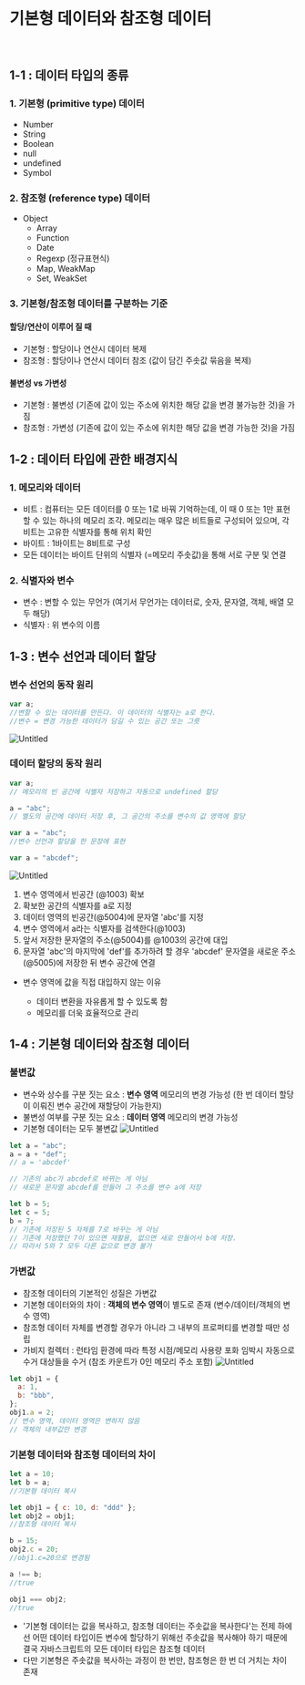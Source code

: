 # 기본형 데이터와 참조형 데이터

<br />

## 1-1 : 데이터 타입의 종류

### 1. 기본형 (primitive type) 데이터

- Number
- String
- Boolean
- null
- undefined
- Symbol

### 2. 참조형 (reference type) 데이터

- Object
  - Array
  - Function
  - Date
  - Regexp (정규표현식)
  - Map, WeakMap
  - Set, WeakSet

### 3. 기본형/참조형 데이터를 구분하는 기준

#### 할당/연산이 이루어 질 때

- 기본형 : 할당이나 연산시 데이터 복제
- 참조형 : 할당이나 연산시 데이터 참조 (값이 담긴 주솟값 묶음을 복제)

#### 불변성 vs 가변성

- 기본형 : 불변성 (기존에 값이 있는 주소에 위치한 해당 값을 변경 불가능한 것)을 가짐
- 참조형 : 가변성 (기존에 값이 있는 주소에 위치한 해당 값을 변경 가능한 것)을 가짐

## 1-2 : 데이터 타입에 관한 배경지식

### 1. 메모리와 데이터

- 비트 : 컴퓨터는 모든 데이터를 0 또는 1로 바꿔 기억하는데, 이 때 0 또는 1만 표현할 수 있는 하나의 메모리 조각. 메모리는 매우 많은 비트들로 구성되어 있으며, 각 비트는 고유한 식별자를 통해 위치 확인
- 바이트 : 1바이트는 8비트로 구성
- 모든 데이터는 바이트 단위의 식별자 (=메모리 주솟값)을 통해 서로 구분 및 연결

### 2. 식별자와 변수

- 변수 : 변할 수 있는 무언가 (여기서 무언가는 데이터로, 숫자, 문자열, 객체, 배열 모두 해당)
- 식별자 : 위 변수의 이름

## 1-3 : 변수 선언과 데이터 할당

### 변수 선언의 동작 원리

```jsx
var a;
//변할 수 있는 데이터를 만든다. 이 데이터의 식별자는 a로 한다.
//변수 = 변경 가능한 데이터가 담길 수 있는 공간 또는 그릇
```

![Untitled](https://s3-us-west-2.amazonaws.com/secure.notion-static.com/4ae775f8-6e88-433a-9a88-ea5d9bd70b61/Untitled.png)

### 데이터 할당의 동작 원리

```jsx
var a;
// 메모리의 빈 공간에 식별자 저장하고 자동으로 undefined 할당

a = "abc";
// 별도의 공간에 데이터 저장 후, 그 공간의 주소를 변수의 값 영역에 할당

var a = "abc";
//변수 선언과 할당을 한 문장에 표현

var a = "abcdef";
```

![Untitled](https://s3-us-west-2.amazonaws.com/secure.notion-static.com/d4509ea3-607c-432c-bc63-c50c76f99663/Untitled.png)

1. 변수 영역에서 빈공간 (@1003) 확보
2. 확보한 공간의 식별자를 a로 지정
3. 데이터 영역의 빈공간(@5004)에 문자열 'abc'를 지정
4. 변수 영역에서 a라는 식별자를 검색한다(@1003)
5. 앞서 저장한 문자열의 주소(@5004)를 @1003의 공간에 대입
6. 문자열 'abc'의 마지막에 'def'를 추가하려 할 경우 'abcdef' 문자열을 새로운 주소(@5005)에 저장한 뒤 변수 공간에 연결

- 변수 영역에 값을 직접 대입하지 않는 이유

  - 데이터 변환을 자유롭게 할 수 있도록 함
  - 메모리를 더욱 효율적으로 관리

## 1-4 : 기본형 데이터와 참조형 데이터

### 불변값

- 변수와 상수를 구분 짓는 요소 : **변수 영역** 메모리의 변경 가능성
  (한 번 데이터 할당이 이뤄진 변수 공간에 재할당이 가능한지)
- 불변성 여부를 구분 짓는 요소 : **데이터 영역** 메모리의 변경 가능성
- 기본형 데이터는 모두 불변값
  ![Untitled](https://s3-us-west-2.amazonaws.com/secure.notion-static.com/780a2b52-9ef2-49c0-bdcc-da5906bcb298/Untitled.png)

```jsx
let a = "abc";
a = a + "def";
// a = 'abcdef'

// 기존의 abc가 abcdef로 바뀌는 게 아님
// 새로운 문자열 abcdef를 만들어 그 주소를 변수 a에 저장

let b = 5;
let c = 5;
b = 7;
// 기존에 저장된 5 자체를 7로 바꾸는 게 아님
// 기존에 저장했던 7이 있으면 재활용, 없으면 새로 만들어서 b에 저장.
// 따라서 5와 7 모두 다른 값으로 변경 불가
```

### 가변값

- 참조형 데이터의 기본적인 성질은 가변값
- 기본형 데이터와의 차이 : **객체의 변수 영역**이 별도로 존재 (변수/데이터/객체의 변수 영역)
- 참조형 데이터 자체를 변경할 경우가 아니라 그 내부의 프로퍼티를 변경할 때만 성립
- 가비지 컬렉터 : 런타임 환경에 따라 특정 시점/메모리 사용량 포화 임박시 자동으로 수거 대상들을 수거 (참조 카운트가 0인 메모리 주소 포함)
  ![Untitled](https://s3-us-west-2.amazonaws.com/secure.notion-static.com/fc3cd1aa-3a71-48c0-bbe7-5397fe1f543d/Untitled.png)

```jsx
let obj1 = {
  a: 1,
  b: "bbb",
};
obj1.a = 2;
// 변수 영역, 데이터 영역은 변하지 않음
// 객체의 내부값만 변경
```

### 기본형 데이터와 참조형 데이터의 차이

```jsx
let a = 10;
let b = a;
//기본형 데이터 복사

let obj1 = { c: 10, d: "ddd" };
let obj2 = obj1;
//참조형 데이터 복사

b = 15;
obj2.c = 20;
//obj1.c=20으로 변경됨

a !== b;
//true

obj1 === obj2;
//true
```

- '기본형 데이터는 값을 복사하고, 참조형 데이터는 주솟값을 복사한다'는 전제 하에선
  어떤 데이터 타입이든 변수에 할당하기 위해선 주솟값을 복사해야 하기 때문에
  결국 자바스크립트의 모든 데이터 타입은 참조형 데이터
- 다만 기본형은 주솟값을 복사하는 과정이 한 번만, 참조형은 한 번 더 거치는 차이 존재
